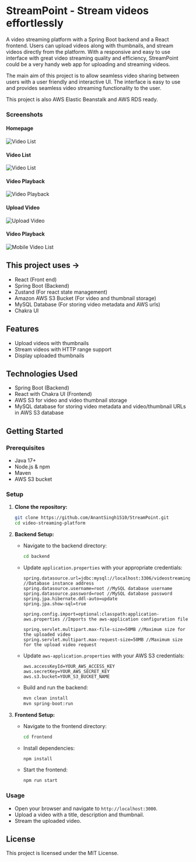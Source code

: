 # StreamPoint - Stream videos effortlessly

A video streaming platform with a Spring Boot backend and a React frontend. Users can upload videos along with thumbnails, and stream videos directly from the platform. With a responsive and easy to use interface with great video streaming quality and efficiency, StreamPoint could be a very handy web app for uploading and streaming videos.

The main aim of this project is to allow seamless video sharing between users with a user friendly and interactive UI. The interface is easy to use and provides seamless video streaming functionality to the user.

This project is also AWS Elastic Beanstalk and AWS RDS ready.

### Screenshots

#### Homepage
![Video List](screenshots/Screenshot-home.png)

#### Video List
![Video List](screenshots/Screenshot-list.png)

#### Video Playback
![Video Playback](screenshots/Screenshot-playing.png)

#### Upload Video
![Upload Video](screenshots/Screenshot-upload.png)

#### Video Playback
![Mobile Video List](screenshots/Screenshot-mobileList.jpeg)

## This project uses ->
- React (Front end)
- Spring Boot (Backend)
- Zustand (For react state management)
- Amazon AWS S3 Bucket (For video and thumbnail storage)
- MySQL Database (For storing video metadata and AWS urls)
- Chakra UI

## Features

- Upload videos with thumbnails
- Stream videos with HTTP range support
- Display uploaded thumbnails

## Technologies Used

- Spring Boot (Backend)
- React with Chakra UI (Frontend)
- AWS S3 for video and video thumbnail storage 
- MySQL database for storing video metadata and video/thumbnail URLs in AWS S3 database

## Getting Started

### Prerequisites

- Java 17+
- Node.js & npm
- Maven
- AWS S3 bucket

### Setup

1. **Clone the repository:**

    ```bash
    git clone https://github.com/AnantSingh1510/StreamPoint.git
    cd video-streaming-platform
    ```

2. **Backend Setup:**

    - Navigate to the backend directory:
      ```bash
      cd backend
      ```
    - Update `application.properties` with your appropriate credentials:
      ```properties
      spring.datasource.url=jdbc:mysql://localhost:3306/videostreaming //Database instance address
      spring.datasource.username=root //MySQL database username
      spring.datasource.password=root //MySQL database password
      spring.jpa.hibernate.ddl-auto=update 
      spring.jpa.show-sql=true

      spring.config.import=optional:classpath:application-aws.properties //Imports the aws-application configuration file

      spring.servlet.multipart.max-file-size=50MB //Maximum size for the uploaded video
      spring.servlet.multipart.max-request-size=50MB //Maximum size for the upload video request
      ```
    - Update `aws-application.properties` with your AWS S3 credentials:
      ```properties
      aws.accessKeyId=YOUR_AWS_ACCESS_KEY
      aws.secretKey=YOUR_AWS_SECRET_KEY
      aws.s3.bucket=YOUR_S3_BUCKET_NAME
      ```
    - Build and run the backend:
      ```bash
      mvn clean install
      mvn spring-boot:run
      ```

3. **Frontend Setup:**

    - Navigate to the frontend directory:
      ```bash
      cd frontend
      ```
    - Install dependencies:
      ```bash
      npm install
      ```
    - Start the frontend:
      ```bash
      npm run start
      ```

### Usage

- Open your browser and navigate to `http://localhost:3000`.
- Upload a video with a title, description and thumbnail.
- Stream the uploaded video.

## License

This project is licensed under the MIT License.
